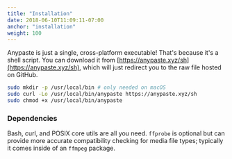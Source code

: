 ```yaml
---
title: "Installation"
date: 2018-06-10T11:09:11-07:00
anchor: "installation"
weight: 100
---
```


Anypaste is just a single, cross-platform executable! That's because it's a shell script. You can download it from [https://anypaste.xyz/sh](https://anypaste.xyz/sh), which will just redirect you to the raw file hosted on GitHub. 

```bash
sudo mkdir -p /usr/local/bin # only needed on macOS
sudo curl -Lo /usr/local/bin/anypaste https://anypaste.xyz/sh
sudo chmod +x /usr/local/bin/anypaste
```

### Dependencies

Bash, curl, and POSIX core utils are all you need. `ffprobe` is optional but can provide more accurate compatibility checking for media file types; typically it comes inside of an `ffmpeg` package.
